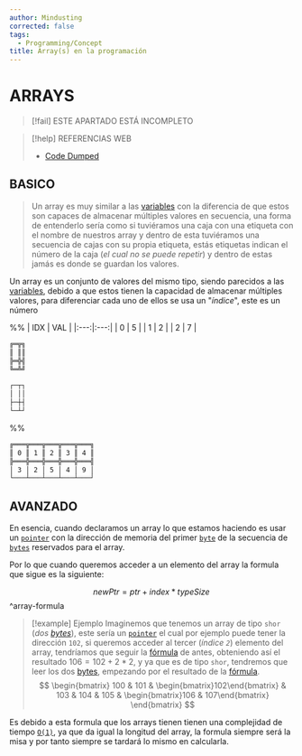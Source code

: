 ```yaml
---
author: Mindusting
corrected: false
tags:
  - Programming/Concept
title: Array(s) en la programación
---
```


# ARRAYS

> [!fail] ESTE APARTADO ESTÁ INCOMPLETO

> [!help] REFERENCIAS WEB
> - [Code Dumped](https://youtu.be/xFMXIgvlgcY)

## BASICO

> Un array es muy similar a las [variables](pc_variable.md) con la diferencia de que estos son capaces de almacenar múltiples valores en secuencia, una forma de entenderlo sería como si tuviéramos una caja con una etiqueta con el nombre de nuestros array y dentro de esta tuviéramos una secuencia de cajas con su propia etiqueta, estás etiquetas indican el número de la caja (*el cual no se puede repetir*) y dentro de estas jamás es donde se guardan los valores.

Un array es un conjunto de valores del mismo tipo, siendo parecidos a las [variables](pc_variable.md), debido a que estos tienen la capacidad de almacenar múltiples valores, para diferenciar cada uno de ellos se usa un "*índice*", este es un número

%%
| IDX | VAL |
|:---:|:---:|
|  0  |  5  |
|  1  |  2  |
|  2  |  7  |

```txt
╔═╦╗
║ ║║
╠═╬╣
╚═╩╝

┌─┬┐
│ ││
├─┼┤
└─┴┘
```
%%

```txt
╔═══╦═══╦═══╦═══╦═══╗
║ 0 ║ 1 ║ 2 ║ 3 ║ 4 ║
╠═══╬═══╬═══╬═══╬═══╣
│ 3 │ 2 │ 5 │ 4 │ 9 │
└───┴───┴───┴───┴───┘
```

## AVANZADO

En esencia, cuando declaramos un array lo que estamos haciendo es usar un [`pointer`](pc_pointer.md) con la dirección de memoria del primer [`byte`](pc_byte.md) de la secuencia de [`bytes`](pc_byte.md) reservados para el array.

Por lo que cuando queremos acceder a un elemento del array la formula que sigue es la siguiente:

$$
newPtr = ptr + index * typeSize
$$
^array-formula

> [!example] Ejemplo
> Imaginemos que tenemos un array de tipo `shor` (*dos [bytes](pc_byte.md)*), este sería un [`pointer`](pc_pointer.md) el cual por ejemplo puede tener la dirección `102`, si queremos acceder al tercer (*índice `2`*) elemento del array, tendríamos que seguir la [fórmula](#^array-formula) de antes, obteniendo así el resultado $106 = 102 + 2 * 2$, y ya que es de tipo `shor`, tendremos que leer los dos [bytes](pc_byte.md), empezando por el resultado de la [fórmula](#^array-formula).
> $$
> \begin{bmatrix}
> 100 & 101 & \begin{bmatrix}102\end{bmatrix} & 103 & 104 & 105 & \begin{bmatrix}106 & 107\end{bmatrix}
> \end{bmatrix}
> $$

Es debido a esta formula que los arrays tienen tienen una complejidad de tiempo [`O(1)`](pc_big_o.md), ya que da igual la longitud del array, la formula siempre será la misa y por tanto siempre se tardará lo mismo en calcularla.
